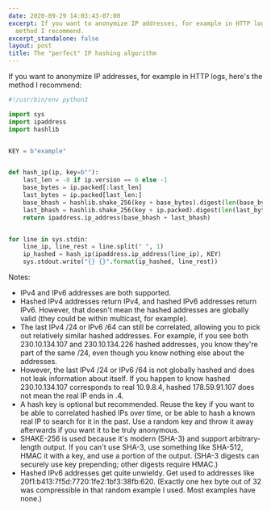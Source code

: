 ```yaml
---
date: 2020-09-29 14:03:43-07:00
excerpt: If you want to anonymize IP addresses, for example in HTTP logs, here's the
  method I recommend.
excerpt_standalone: false
layout: post
title: The "perfect" IP hashing algorithm
---
```

If you want to anonymize IP addresses, for example in HTTP logs, here's the method I recommend:

```python
#!/usr/bin/env python3

import sys
import ipaddress
import hashlib


KEY = b"example"


def hash_ip(ip, key=b""):
    last_len = -8 if ip.version == 6 else -1
    base_bytes = ip.packed[:last_len]
    last_bytes = ip.packed[last_len:]
    base_bhash = hashlib.shake_256(key + base_bytes).digest(len(base_bytes))
    last_bhash = hashlib.shake_256(key + ip.packed).digest(len(last_bytes))
    return ipaddress.ip_address(base_bhash + last_bhash)


for line in sys.stdin:
    line_ip, line_rest = line.split(" ", 1)
    ip_hashed = hash_ip(ipaddress.ip_address(line_ip), KEY)
    sys.stdout.write("{} {}".format(ip_hashed, line_rest))
```

Notes:

* IPv4 and IPv6 addresses are both supported.
* Hashed IPv4 addresses return IPv4, and hashed IPv6 addresses return IPv6.  However, that doesn't mean the hashed addresses are globally valid (they could be within multicast, for example).
* The last IPv4 /24 or IPv6 /64 can still be correlated, allowing you to pick out relatively similar hashed addresses.  For example, if you see both 230.10.134.107 and 230.10.134.226 hashed addresses, you know they're part of the same /24, even though you know nothing else about the addresses.
* However, the last IPv4 /24 or IPv6 /64 is not globally hashed and does not leak information about itself.  If you happen to know hashed 230.10.134.107 corresponds to real 10.9.8.4, hashed 178.59.91.107 does not mean the real IP ends in .4.
* A hash key is optional but recommended.  Reuse the key if you want to be able to correlated hashed IPs over time, or be able to hash a known real IP to search for it in the past.  Use a random key and throw it away afterwards if you want it to be truly anonymous.
* SHAKE-256 is used because it's modern (SHA-3) and support arbitrary-length output. If you can't use SHA-3, use something like SHA-512, HMAC it with a key, and use a portion of the output. (SHA-3 digests can securely use key prepending; other digests require HMAC.)
* Hashed IPv6 addresses get quite unwieldy. Get used to addresses like 20f1:b413:7f5d:7720:1fe2:1bf3:38fb:620. (Exactly one hex byte out of 32 was compressible in that random example I used. Most examples have none.)